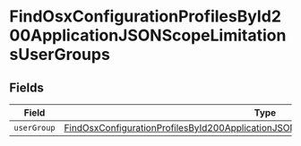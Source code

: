 # FindOsxConfigurationProfilesById200ApplicationJSONScopeLimitationsUserGroups


## Fields

| Field                                                                                                                                                                                                     | Type                                                                                                                                                                                                      | Required                                                                                                                                                                                                  | Description                                                                                                                                                                                               |
| --------------------------------------------------------------------------------------------------------------------------------------------------------------------------------------------------------- | --------------------------------------------------------------------------------------------------------------------------------------------------------------------------------------------------------- | --------------------------------------------------------------------------------------------------------------------------------------------------------------------------------------------------------- | --------------------------------------------------------------------------------------------------------------------------------------------------------------------------------------------------------- |
| `userGroup`                                                                                                                                                                                               | [FindOsxConfigurationProfilesById200ApplicationJSONScopeLimitationsUserGroupsUserGroup](../../models/operations/findosxconfigurationprofilesbyid200applicationjsonscopelimitationsusergroupsusergroup.md) | :heavy_minus_sign:                                                                                                                                                                                        | N/A                                                                                                                                                                                                       |